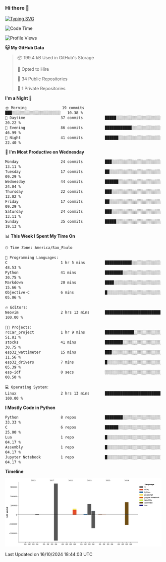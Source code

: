 ### Hi there 👋

<a href="https://git.io/typing-svg"><img src="https://readme-typing-svg.herokuapp.com?font=Fira+Code&duration=2000&pause=100&center=true&vCenter=true&multiline=true&width=720&height=175&lines=Gui's+are+a+lie%2C+they+are+just+front-ends+to+the+shell.;Through+the+shell%2C+I+gain+sudo.;Through+sudo%2C+I+gain+power.;Through+power%2C+I+gain+root.;Through+root%2C+my+chains+are+broken.;uid%3D0+shall+free+me...." alt="Typing SVG" /></a>


<!--START_SECTION:waka-->
![Code Time](http://img.shields.io/badge/Code%20Time-1%2C008%20hrs%2052%20mins-blue)

![Profile Views](http://img.shields.io/badge/Profile%20Views-7-blue)

**🐱 My GitHub Data** 

> 📦 199.4 kB Used in GitHub's Storage 
 > 
> 💼 Opted to Hire
 > 
> 📜 34 Public Repositories 
 > 
> 🔑 1 Private Repositories 
 > 
**I'm a Night 🦉** 

```text
🌞 Morning                19 commits          ███░░░░░░░░░░░░░░░░░░░░░░   10.38 % 
🌆 Daytime                37 commits          █████░░░░░░░░░░░░░░░░░░░░   20.22 % 
🌃 Evening                86 commits          ████████████░░░░░░░░░░░░░   46.99 % 
🌙 Night                  41 commits          ██████░░░░░░░░░░░░░░░░░░░   22.40 % 
```
📅 **I'm Most Productive on Wednesday** 

```text
Monday                   24 commits          ███░░░░░░░░░░░░░░░░░░░░░░   13.11 % 
Tuesday                  17 commits          ██░░░░░░░░░░░░░░░░░░░░░░░   09.29 % 
Wednesday                44 commits          ██████░░░░░░░░░░░░░░░░░░░   24.04 % 
Thursday                 22 commits          ███░░░░░░░░░░░░░░░░░░░░░░   12.02 % 
Friday                   17 commits          ██░░░░░░░░░░░░░░░░░░░░░░░   09.29 % 
Saturday                 24 commits          ███░░░░░░░░░░░░░░░░░░░░░░   13.11 % 
Sunday                   35 commits          █████░░░░░░░░░░░░░░░░░░░░   19.13 % 
```


📊 **This Week I Spent My Time On** 

```text
🕑︎ Time Zone: America/Sao_Paulo

💬 Programming Languages: 
C                        1 hr 5 mins         ████████████░░░░░░░░░░░░░   48.53 % 
Python                   41 mins             ████████░░░░░░░░░░░░░░░░░   30.75 % 
Markdown                 20 mins             ████░░░░░░░░░░░░░░░░░░░░░   15.66 % 
Objective-C              6 mins              █░░░░░░░░░░░░░░░░░░░░░░░░   05.06 % 

🔥 Editors: 
Neovim                   2 hrs 13 mins       █████████████████████████   100.00 % 

🐱‍💻 Projects: 
rcCar_project            1 hr 9 mins         █████████████░░░░░░░░░░░░   51.81 % 
stocks                   41 mins             ████████░░░░░░░░░░░░░░░░░   30.75 % 
esp32_wattimeter         15 mins             ███░░░░░░░░░░░░░░░░░░░░░░   11.56 % 
esp32_drivers            7 mins              █░░░░░░░░░░░░░░░░░░░░░░░░   05.39 % 
esp-idf                  0 secs              ░░░░░░░░░░░░░░░░░░░░░░░░░   00.50 % 

💻 Operating System: 
Linux                    2 hrs 13 mins       █████████████████████████   100.00 % 
```

**I Mostly Code in Python** 

```text
Python                   8 repos             ████████░░░░░░░░░░░░░░░░░   33.33 % 
C                        6 repos             ██████░░░░░░░░░░░░░░░░░░░   25.00 % 
Lua                      1 repo              █░░░░░░░░░░░░░░░░░░░░░░░░   04.17 % 
Assembly                 1 repo              █░░░░░░░░░░░░░░░░░░░░░░░░   04.17 % 
Jupyter Notebook         1 repo              █░░░░░░░░░░░░░░░░░░░░░░░░   04.17 % 
```



**Timeline**

![Lines of Code chart](https://raw.githubusercontent.com/Gedankenn/Gedankenn/main/assets/bar_graph.png)


 Last Updated on 16/10/2024 18:44:03 UTC
<!--END_SECTION:waka-->
